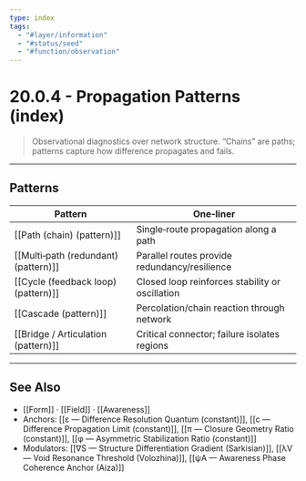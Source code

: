 ```yaml
---
type: index
tags:
  - "#layer/information"
  - "#status/seed"
  - "#function/observation"
---
```


# 20.0.4 - Propagation Patterns (index)

> Observational diagnostics over network structure. “Chains” are paths; patterns capture how difference propagates and fails.

---

## Patterns

| Pattern | One‑liner |
|---|---|
| [[Path (chain) (pattern)]] | Single‑route propagation along a path |
| [[Multi‑path (redundant) (pattern)]] | Parallel routes provide redundancy/resilience |
| [[Cycle (feedback loop) (pattern)]] | Closed loop reinforces stability or oscillation |
| [[Cascade (pattern)]] | Percolation/chain reaction through network |
| [[Bridge / Articulation (pattern)]] | Critical connector; failure isolates regions |

---

## See Also

- [[Form]] · [[Field]] · [[Awareness]]
- Anchors: [[ε — Difference Resolution Quantum (constant)]], [[c — Difference Propagation Limit (constant)]], [[π — Closure Geometry Ratio (constant)]], [[φ — Asymmetric Stabilization Ratio (constant)]]
- Modulators: [[∇S — Structure Differentiation Gradient (Sarkisian)]], [[λV — Void Resonance Threshold (Volozhina)]], [[ψA — Awareness Phase Coherence Anchor (Aiza)]]

